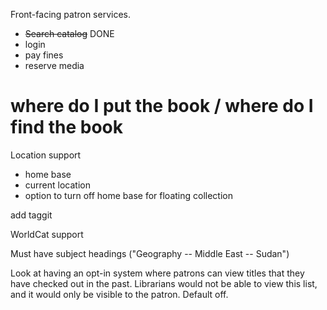Front-facing patron services.

* ~~Search catalog~~ DONE
* login
* pay fines
* reserve media



# where do I put the book / where do I find the book

Location support
* home base
* current location
* option to turn off home base for floating collection

add taggit

WorldCat support

Must have subject headings ("Geography -- Middle East -- Sudan")


Look at having an opt-in system where patrons can view titles that they have checked out in the past. Librarians would not be able to view this list, and it would only be visible to the patron. Default off.
